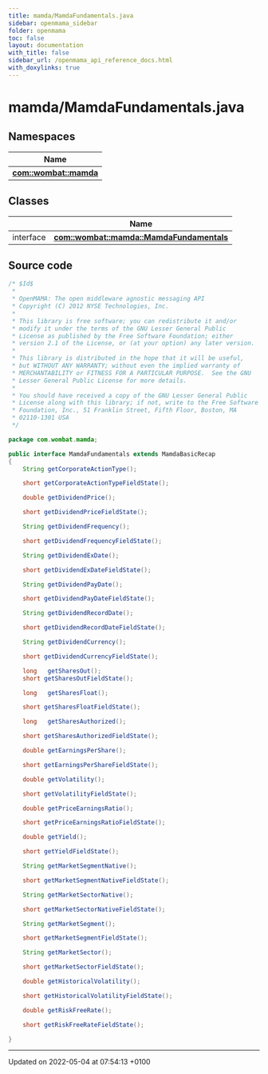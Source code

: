 ```yaml
---
title: mamda/MamdaFundamentals.java
sidebar: openmama_sidebar
folder: openmama
toc: false
layout: documentation
with_title: false
sidebar_url: /openmama_api_reference_docs.html
with_doxylinks: true
---
```


# mamda/MamdaFundamentals.java



## Namespaces

| Name           |
| -------------- |
| **[com::wombat::mamda](namespacecom_1_1wombat_1_1mamda.html)**  |

## Classes

|                | Name           |
| -------------- | -------------- |
| interface | **[com::wombat::mamda::MamdaFundamentals](interfacecom_1_1wombat_1_1mamda_1_1MamdaFundamentals.html)**  |




## Source code

```java
/* $Id$
 *
 * OpenMAMA: The open middleware agnostic messaging API
 * Copyright (C) 2012 NYSE Technologies, Inc.
 *
 * This library is free software; you can redistribute it and/or
 * modify it under the terms of the GNU Lesser General Public
 * License as published by the Free Software Foundation; either
 * version 2.1 of the License, or (at your option) any later version.
 *
 * This library is distributed in the hope that it will be useful,
 * but WITHOUT ANY WARRANTY; without even the implied warranty of
 * MERCHANTABILITY or FITNESS FOR A PARTICULAR PURPOSE.  See the GNU
 * Lesser General Public License for more details.
 *
 * You should have received a copy of the GNU Lesser General Public
 * License along with this library; if not, write to the Free Software
 * Foundation, Inc., 51 Franklin Street, Fifth Floor, Boston, MA
 * 02110-1301 USA
 */

package com.wombat.mamda;

public interface MamdaFundamentals extends MamdaBasicRecap
{
    String getCorporateActionType();

    short getCorporateActionTypeFieldState();

    double getDividendPrice();

    short getDividendPriceFieldState();

    String getDividendFrequency();

    short getDividendFrequencyFieldState();

    String getDividendExDate();

    short getDividendExDateFieldState();

    String getDividendPayDate();

    short getDividendPayDateFieldState();

    String getDividendRecordDate();

    short getDividendRecordDateFieldState();

    String getDividendCurrency();

    short getDividendCurrencyFieldState();

    long   getSharesOut();
    short getSharesOutFieldState();

    long   getSharesFloat();

    short getSharesFloatFieldState();

    long   getSharesAuthorized();

    short getSharesAuthorizedFieldState();

    double getEarningsPerShare();

    short getEarningsPerShareFieldState();

    double getVolatility();

    short getVolatilityFieldState();

    double getPriceEarningsRatio();

    short getPriceEarningsRatioFieldState();

    double getYield();

    short getYieldFieldState();

    String getMarketSegmentNative();

    short getMarketSegmentNativeFieldState();

    String getMarketSectorNative();

    short getMarketSectorNativeFieldState();

    String getMarketSegment();

    short getMarketSegmentFieldState();

    String getMarketSector();

    short getMarketSectorFieldState();

    double getHistoricalVolatility();

    short getHistoricalVolatilityFieldState();

    double getRiskFreeRate();

    short getRiskFreeRateFieldState();

}
```


-------------------------------

Updated on 2022-05-04 at 07:54:13 +0100
